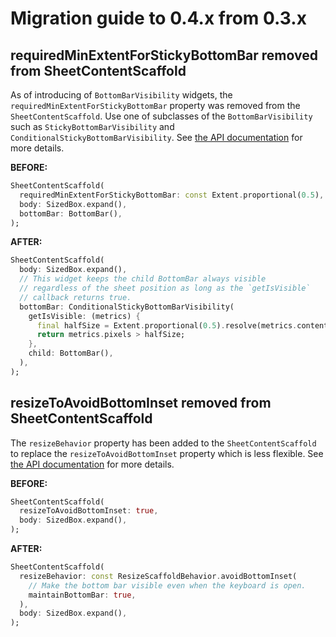 # Migration guide to 0.4.x from 0.3.x

## requiredMinExtentForStickyBottomBar removed from SheetContentScaffold

As of introducing of `BottomBarVisibility` widgets, the `requiredMinExtentForStickyBottomBar` property was removed from the `SheetContentScaffold`. Use one of subclasses of the `BottomBarVisibility` such as `StickyBottomBarVisibility` and `ConditionalStickyBottomBarVisibility`. See [the API documentation](https://pub.dev/documentation/smooth_sheets/latest/smooth_sheets/BottomBarVisibility-class.html) for more details.

**BEFORE:**

```dart
SheetContentScaffold(
  requiredMinExtentForStickyBottomBar: const Extent.proportional(0.5),
  body: SizedBox.expand(),
  bottomBar: BottomBar(),
);
```

**AFTER:**

```dart
SheetContentScaffold(
  body: SizedBox.expand(),
  // This widget keeps the child BottomBar always visible
  // regardless of the sheet position as long as the `getIsVisible`
  // callback returns true.
  bottomBar: ConditionalStickyBottomBarVisibility(
    getIsVisible: (metrics) {
      final halfSize = Extent.proportional(0.5).resolve(metrics.contentDimensions);
      return metrics.pixels > halfSize;
    },
    child: BottomBar(),
  ),
);
```

## resizeToAvoidBottomInset removed from SheetContentScaffold

The `resizeBehavior` property has been added to the `SheetContentScaffold` to replace the `resizeToAvoidBottomInset` property which is less flexible. See [the API documentation](https://pub.dev/documentation/smooth_sheets/latest/smooth_sheets/ResizeScaffoldBehavior-class.html) for more details.

**BEFORE:**

```dart
SheetContentScaffold(
  resizeToAvoidBottomInset: true,
  body: SizedBox.expand(),
);
```

**AFTER:**

```dart
SheetContentScaffold(
  resizeBehavior: const ResizeScaffoldBehavior.avoidBottomInset(
    // Make the bottom bar visible even when the keyboard is open.
    maintainBottomBar: true,
  ),
  body: SizedBox.expand(),
);
```

